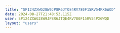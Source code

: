 ```yaml
---
title: "SP124ZXWG28W9JP8R6JTQE4RV780F15RV54PX6WQD"
date: 2024-08-27T21:48:53.115Z
user: SP124ZXWG28W9JP8R6JTQE4RV780F15RV54PX6WQD
layout: "users"
---
```

    